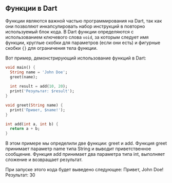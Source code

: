 ## Функции в Dart

Функции являются важной частью программирования на Dart, так как они позволяют инкапсулировать набор инструкций в повторно используемый блок кода. В Dart функции определяются с использованием ключевого слова `void`, за которым следует имя функции, круглые скобки для параметров (если они есть) и фигурные скобки `{}` для ограничения тела функции.

Вот пример, демонстрирующий использование функций в Dart:

```dart
void main() {
  String name = 'John Doe';
  greet(name);
  
  int result = add(10, 20);
  print('Результат: $result');
}

void greet(String name) {
  print('Привет, $name!');
}

int add(int a, int b) {
  return a + b;
}
```
В этом примере мы определили две функции: greet и add. Функция greet принимает параметр name типа String и выводит приветственное сообщение. Функция add принимает два параметра типа int, выполняет сложение и возвращает результат.

При запуске этого кода будет выведено следующее:
Привет, John Doe!
Результат: 30